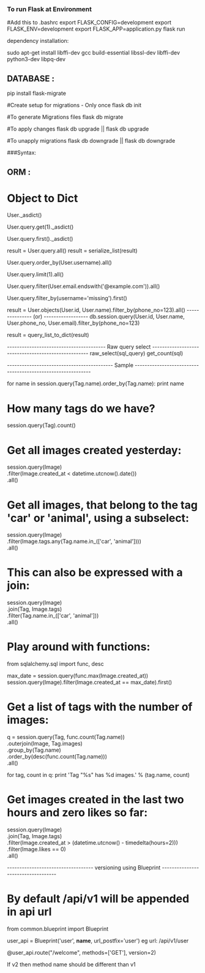 ### To run Flask at Environment
#Add this to .bashrc
export FLASK_CONFIG=development
export FLASK_ENV=development
export FLASK_APP=application.py
flask run


dependency installation:

sudo apt-get install libffi-dev gcc build-essential libssl-dev libffi-dev python3-dev  libpq-dev

## DATABASE :

pip install flask-migrate

#Create setup for migrations - Only once
flask db init

#To generate Migrations files
flask db migrate

#To apply changes
flask db upgrade || flask db upgrade <starting strings>

#To unapply migrations
flask db downgrade || flask db downgrade <starting strings>

###Syntax:
## ORM :

# Object to Dict
User._asdict()

User.query.get(1)._asdict()

User.query.first()._asdict()

result = User.query.all()
result = serialize_list(result)

User.query.order_by(User.username).all()

User.query.limit(1).all()

User.query.filter(User.email.endswith('@example.com')).all()

User.query.filter_by(username='missing').first()



result = User.objects(User.id, User.name).filter_by(phone_no=123).all()
--------------- (or) ------------------
db.session.query(User.id, User.name, User.phone_no, User.email).filter_by(phone_no=123)

result = query_list_to_dict(result)

---------------------------------------- Raw query select ----------------------------------------------------
raw_select(sql_query)
get_count(sql)

------------------------------------------- Sample ------------------------------------------------------------

for name in session.query(Tag.name).order_by(Tag.name):
    print name

# How many tags do we have?
session.query(Tag).count()

# Get all images created yesterday:
session.query(Image) \
    .filter(Image.created_at < datetime.utcnow().date()) \
    .all()

# Get all images, that belong to the tag 'car' or 'animal', using a subselect:
session.query(Image) \
    .filter(Image.tags.any(Tag.name.in_(['car', 'animal']))) \
    .all()


# This can also be expressed with a join:
session.query(Image) \
    .join(Tag, Image.tags) \
    .filter(Tag.name.in_(['car', 'animal'])) \
    .all()

# Play around with functions:
from sqlalchemy.sql import func, desc

max_date = session.query(func.max(Image.created_at))
session.query(Image).filter(Image.created_at == max_date).first()

# Get a list of tags with the number of images:
q = session.query(Tag, func.count(Tag.name)) \
    .outerjoin(Image, Tag.images) \
    .group_by(Tag.name) \
    .order_by(desc(func.count(Tag.name))) \
    .all()

for tag, count in q:
    print 'Tag "%s" has %d images.' % (tag.name, count)

# Get images created in the last two hours and zero likes so far:
session.query(Image) \
    .join(Tag, Image.tags) \
    .filter(Image.created_at > (datetime.utcnow() - timedelta(hours=2))) \
    .filter(Image.likes == 0) \
    .all()


----------------------------------- versioning using Blueprint -----------------------------------

# By default /api/v1 will be appended in api url
from common.blueprint import Blueprint

user_api = Blueprint('user', __name__, url_postfix='user')
eg url: /api/v1/user


@user_api.route("/welcome", methods=['GET'], version=2)


If v2 then method name should be different than v1

